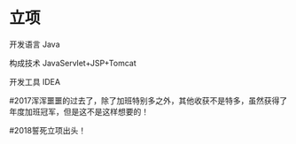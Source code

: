 

# 立项

开发语言 Java

构成技术 JavaServlet+JSP+Tomcat

开发工具 IDEA


#2017浑浑噩噩的过去了，除了加班特别多之外，其他收获不是特多，虽然获得了年度加班冠军，但是这不是这样想要的！

#2018誓死立项出头！

